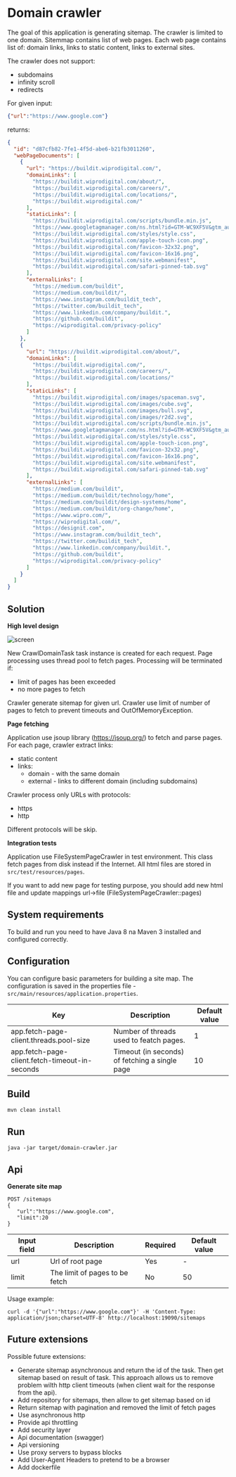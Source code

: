 Domain crawler
====================
The goal of this application is generating sitemap. The crawler is limited to one domain. Sitemmap contains list of web pages. Each web page contains list of: domain links, links to static content, links to external sites.

The crawler does not support:
* subdomains
* infinity scroll
* redirects

For given input:
```json
{"url":"https://www.google.com"}
```
returns:
```json
{
  "id": "d87cfb82-7fe1-4f5d-abe6-b21fb3011260",
  "webPageDocuments": [
    {
      "url": "https://buildit.wiprodigital.com/",
      "domainLinks": [
        "https://buildit.wiprodigital.com/about/",
        "https://buildit.wiprodigital.com/careers/",
        "https://buildit.wiprodigital.com/locations/",
        "https://buildit.wiprodigital.com/"
      ],
      "staticLinks": [
        "https://buildit.wiprodigital.com/scripts/bundle.min.js",
        "https://www.googletagmanager.com/ns.html?id=GTM-WC9XF5V&gtm_auth=HCE83Z7j2NN-BpF0vcvrvQ&gtm_preview=env-2&gtm_cookies_win=x",
        "https://buildit.wiprodigital.com/styles/style.css",
        "https://buildit.wiprodigital.com/apple-touch-icon.png",
        "https://buildit.wiprodigital.com/favicon-32x32.png",
        "https://buildit.wiprodigital.com/favicon-16x16.png",
        "https://buildit.wiprodigital.com/site.webmanifest",
        "https://buildit.wiprodigital.com/safari-pinned-tab.svg"
      ],
      "externalLinks": [
        "https://medium.com/buildit",
        "https://medium.com/buildit/",
        "https://www.instagram.com/buildit_tech",
        "https://twitter.com/buildit_tech",
        "https://www.linkedin.com/company/buildit.",
        "https://github.com/buildit",
        "https://wiprodigital.com/privacy-policy"
      ]
    },
    {
      "url": "https://buildit.wiprodigital.com/about/",
      "domainLinks": [
        "https://buildit.wiprodigital.com/",
        "https://buildit.wiprodigital.com/careers/",
        "https://buildit.wiprodigital.com/locations/"
      ],
      "staticLinks": [
        "https://buildit.wiprodigital.com/images/spaceman.svg",
        "https://buildit.wiprodigital.com/images/cube.svg",
        "https://buildit.wiprodigital.com/images/bull.svg",
        "https://buildit.wiprodigital.com/images/r2d2.svg",
        "https://buildit.wiprodigital.com/scripts/bundle.min.js",
        "https://www.googletagmanager.com/ns.html?id=GTM-WC9XF5V&gtm_auth=HCE83Z7j2NN-BpF0vcvrvQ&gtm_preview=env-2&gtm_cookies_win=x",
        "https://buildit.wiprodigital.com/styles/style.css",
        "https://buildit.wiprodigital.com/apple-touch-icon.png",
        "https://buildit.wiprodigital.com/favicon-32x32.png",
        "https://buildit.wiprodigital.com/favicon-16x16.png",
        "https://buildit.wiprodigital.com/site.webmanifest",
        "https://buildit.wiprodigital.com/safari-pinned-tab.svg"
      ],
      "externalLinks": [
        "https://medium.com/buildit",
        "https://medium.com/buildit/technology/home",
        "https://medium.com/buildit/design-systems/home",
        "https://medium.com/buildit/org-change/home",
        "https://www.wipro.com/",
        "https://wiprodigital.com/",
        "https://designit.com",
        "https://www.instagram.com/buildit_tech",
        "https://twitter.com/buildit_tech",
        "https://www.linkedin.com/company/buildit.",
        "https://github.com/buildit",
        "https://wiprodigital.com/privacy-policy"
      ]
    }
  ]
}
```

Solution
------
**High level design**

![screen](https://user-images.githubusercontent.com/15219684/59570442-6a0a4f00-9098-11e9-8f4e-53035b1e51aa.jpg)

New CrawlDomainTask task instance is created for each request. Page processing uses thread pool to fetch pages. 
Processing will be terminated if:
* limit of pages has been exceeded
* no more pages to fetch

Crawler generate sitemap for given url. Crawler use limit of number of pages to fetch to prevent timeouts and OutOfMemoryException.

**Page fetching**

Application use jsoup library (https://jsoup.org/) to fetch and parse pages. For each page, crawler extract links:
* static content
* links:
    * domain - with the same domain
    * external - links to different domain (including subdomains)

Crawler process only URLs with protocols:
* https
* http

Different protocols will be skip.

**Integration tests**

Application use FileSystemPageCrawler in test environment. This class fetch pages from disk instead if the Internet. All html files are stored in `src/test/resources/pages`.

If you want to add new page for testing purpose, you should add new html file and update mappings url->file (FileSystemPageCrawler::pages)


System requirements
------
To build and run you need to have Java 8 na Maven 3 installed and configured correctly.

Configuration
------
You can configure basic parameters for building a site map. The configuration is saved in the properties file - `src/main/resources/application.properties`.

Key | Description | Default value
--- | --- | ---
app.fetch-page-client.threads.pool-size | Number of threads used to featch pages. | 1
app.fetch-page-client.fetch-timeout-in-seconds | Timeout (in seconds) of fetching a single page | 10

Build
------
```
mvn clean install
```

Run
------
```
java -jar target/domain-crawler.jar
```

Api
------
**Generate site map**

```
POST /sitemaps
{
   "url":"https://www.google.com",
   "limit":20
}
```

Input field | Description | Required | Default value
--- | --- | --- | ---
url | Url of root page | Yes | -
limit | The limit of pages to be fetch | No | 50


Usage example:
```
curl -d '{"url":"https://www.google.com"}' -H 'Content-Type: application/json;charset=UTF-8' http://localhost:19090/sitemaps 
```
Future extensions
------
Possible future extensions:
* Generate sitemap asynchronous and return the id of the task. Then get sitemap based on result of task. 
This approach allows us to remove problem wilth http client timeouts (when client wait for the response from the api).
* Add repository for sitemaps, then allow to get sitemap based on id
* Return sitemap with pagination and removed the limit of fetch pages
* Use asynchronous http
* Provide api throttling
* Add security layer
* Api documentation (swagger)
* Api versioning
* Use proxy servers to bypass blocks
* Add User-Agent Headers to pretend to be a browser
* Add dockerfile


